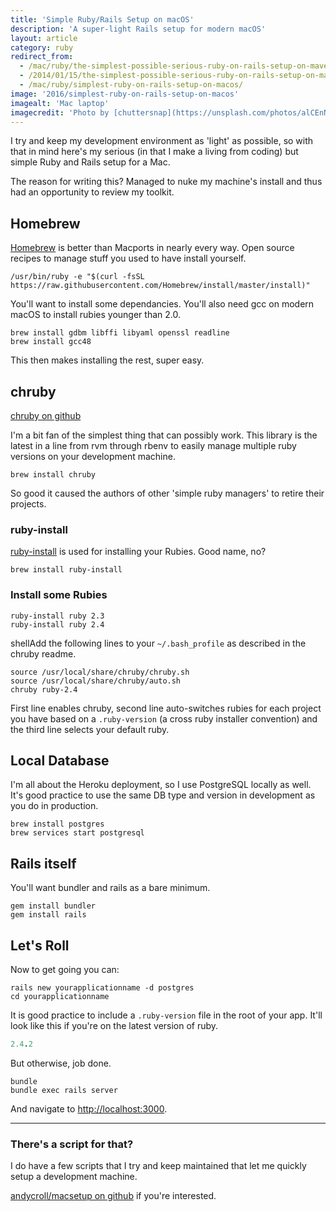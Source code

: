 ```yaml
---
title: 'Simple Ruby/Rails Setup on macOS'
description: 'A super-light Rails setup for modern macOS'
layout: article
category: ruby
redirect_from:
  - /mac/ruby/the-simplest-possible-serious-ruby-on-rails-setup-on-mavericks/
  - /2014/01/15/the-simplest-possible-serious-ruby-on-rails-setup-on-mavericks/
  - /mac/ruby/simplest-ruby-on-rails-setup-on-macos/
image: '2016/simplest-ruby-on-rails-setup-on-macos'
imagealt: 'Mac laptop'
imagecredit: 'Photo by [chuttersnap](https://unsplash.com/photos/alCEnNmzhPE) on Unsplash'
---
```


I try and keep my development environment as 'light' as possible, so with that in mind here's my serious (in that I make a living from coding) but simple Ruby and Rails setup for a Mac.

The reason for writing this? Managed to nuke my machine's install and thus had an opportunity to review my toolkit.

## Homebrew

[Homebrew](http://brew.sh) is better than Macports in nearly every way. Open source recipes to manage stuff you used to have install yourself.

```shell
/usr/bin/ruby -e "$(curl -fsSL https://raw.githubusercontent.com/Homebrew/install/master/install)"
```

You'll want to install some dependancies. You'll also need gcc on modern macOS to install rubies younger than 2.0.

```shell
brew install gdbm libffi libyaml openssl readline
brew install gcc48
```

This then makes installing the rest, super easy.

## chruby

[chruby on github](https://github.com/postmodern/chruby)

I'm a bit fan of the simplest thing that can possibly work. This library is the latest in a line from rvm through rbenv to easily manage multiple ruby versions on your development machine.

```shell
brew install chruby
```

So good it caused the authors of other 'simple ruby managers' to retire their projects.

### ruby-install

[ruby-install](https://github.com/postmodern/ruby-install) is used for installing your Rubies. Good name, no?

```shell
brew install ruby-install
```

### Install some Rubies

```shell
ruby-install ruby 2.3
ruby-install ruby 2.4
```

shellAdd the following lines to your `~/.bash_profile` as described in the chruby readme.

    source /usr/local/share/chruby/chruby.sh
    source /usr/local/share/chruby/auto.sh
    chruby ruby-2.4

First line enables chruby, second line auto-switches rubies for each project you have based on a `.ruby-version` (a cross ruby installer convention) and the third line selects your default ruby.

## Local Database

I'm all about the Heroku deployment, so I use PostgreSQL locally as well. It's good practice to use the same DB type and version in development as you do in production.

```shell
brew install postgres
brew services start postgresql
```

## Rails itself

You'll want bundler and rails as a bare minimum.

```shell
gem install bundler
gem install rails
```

## Let's Roll

Now to get going you can:

```shell
rails new yourapplicationname -d postgres
cd yourapplicationname
```

It is good practice to include a `.ruby-version` file in the root of your app. It'll look like this if you're on the latest version of ruby.

```ruby
2.4.2
```

But otherwise, job done.

```shell
bundle
bundle exec rails server
```

And navigate to [http://localhost:3000](http://localhost:3000).

-----

### There's a script for that?

I do have a few scripts that I try and keep maintained that let me quickly setup a development machine.

[andycroll/macsetup on github](https://github.com/andycroll/macsetup) if you're interested.
